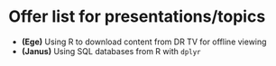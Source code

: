 # Offer list for presentations/topics

- **(Ege)** Using R to download content from DR TV for offline viewing
- **(Janus)** Using SQL databases from R with `dplyr`
